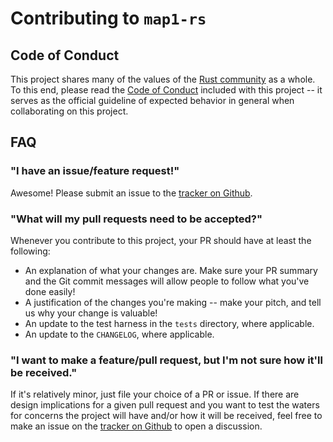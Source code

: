 # Contributing to `map1-rs`

## Code of Conduct

This project shares many of the values of the [Rust
community](https://www.rust-lang.org/en-US/conduct.html) as a whole. To this
end, please read the [Code of Conduct](./CODE-OF-CONDUCT.md) included with this
project -- it serves as the official guideline of expected behavior in general
when collaborating on this project.

## FAQ

### "I have an issue/feature request!"

Awesome! Please submit an issue to the [tracker on
Github](https://github.com/ErichDonGubler/map1-rs/issues).

### "What will my pull requests need to be accepted?"

Whenever you contribute to this project, your PR should have at least the
following:

* An explanation of what your changes are. Make sure your PR summary and the
Git commit messages will allow people to follow what you've done easily!
* A justification of the changes you're making -- make your pitch, and tell us
why your change is valuable!
* An update to the test harness in the `tests` directory, where applicable.
* An update to the `CHANGELOG`, where applicable.


### "I want to make a feature/pull request, but I'm not sure how it'll be received."

If it's relatively minor, just file your choice of a PR or issue. If there are
design implications for a given pull request and you want to test the waters
for concerns the project will have and/or how it will be received, feel free to
make an issue on the [tracker on
Github](https://github.com/ErichDonGubler/map1-rs/issues) to open a
discussion.
